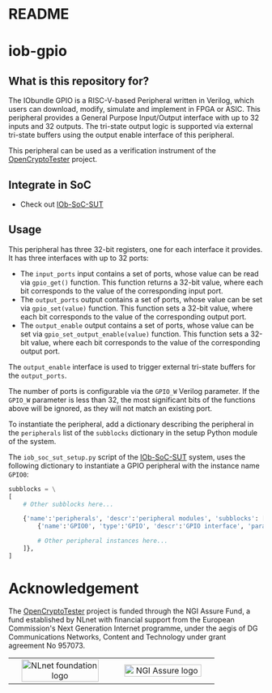 <!--
SPDX-FileCopyrightText: 2025 IObundle

SPDX-License-Identifier: MIT
-->

# README #

# iob-gpio

## What is this repository for? ##

The IObundle GPIO is a RISC-V-based Peripheral written in Verilog, which users can download, modify, simulate and implement in FPGA or ASIC.
This peripheral provides a General Purpose Input/Output interface with up to 32 inputs and 32 outputs.
The tri-state output logic is supported via external tri-state buffers using the output enable interface of this peripheral.

This peripheral can be used as a verification instrument of the [OpenCryptoTester](https://nlnet.nl/project/OpenCryptoTester#ack) project.

## Integrate in SoC ##

* Check out [IOb-SoC-SUT](https://github.com/IObundle/iob-soc-sut)

## Usage

This peripheral has three 32-bit registers, one for each interface it provides.
It has three interfaces with up to 32 ports:
- The `input_ports` input contains a set of ports, whose value can be read via `gpio_get()` function. This function returns a 32-bit value, where each bit corresponds to the value of the corresponding input port.
- The `output_ports` output contains a set of ports, whose value can be set via `gpio_set(value)` function. This function sets a 32-bit value, where each bit corresponds to the value of the corresponding output port. 
- The `output_enable` output contains a set of ports, whose value can be set via `gpio_set_output_enable(value)` function. This function sets a 32-bit value, where each bit corresponds to the value of the corresponding output port. 

The `output_enable` interface is used to trigger external tri-state buffers for the `output_ports`.

The number of ports is configurable via the `GPIO_W` Verilog parameter. If the `GPIO_W` parameter is less than 32, the most significant bits of the functions above will be ignored, as they will not match an existing port.


To instantiate the peripheral, add a dictionary describing the peripheral in the `peripherals` list of the `subblocks` dictionary in the setup Python module of the system.

The `iob_soc_sut_setup.py` script of the [IOb-SoC-SUT](https://github.com/IObundle/iob-soc-sut) system, uses the following dictionary to instantiate a GPIO peripheral with the instance name `GPIO0`:
```Python
subblocks = \
[
    # Other subblocks here...

    {'name':'peripherals', 'descr':'peripheral modules', 'subblocks': [
        {'name':'GPIO0', 'type':'GPIO', 'descr':'GPIO interface', 'params':{}},

        # Other peripheral instances here...
    ]},
]
```

# Acknowledgement
The [OpenCryptoTester](https://nlnet.nl/project/OpenCryptoTester#ack) project is funded through the NGI Assure Fund, a fund established by NLnet
with financial support from the European Commission's Next Generation Internet
programme, under the aegis of DG Communications Networks, Content and Technology
under grant agreement No 957073.

<table>
    <tr>
        <td align="center" width="50%"><img src="https://nlnet.nl/logo/banner.svg" alt="NLnet foundation logo" style="width:90%"></td>
        <td align="center"><img src="https://nlnet.nl/image/logos/NGIAssure_tag.svg" alt="NGI Assure logo" style="width:90%"></td>
    </tr>
</table>
